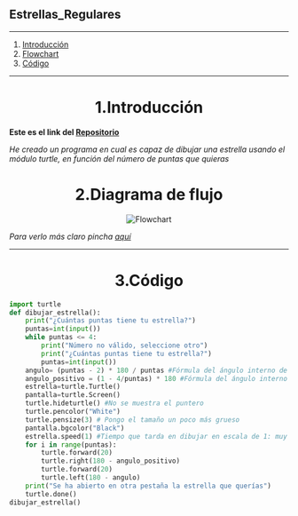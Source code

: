 ## Estrellas_Regulares

***
1. [Introducción](#Introducción)
2. [Flowchart](#Flowchart)
3. [Código](#Código)

***


<h1 align="center">1.Introducción</h1>

<B>Este es el link del [Repositorio](https://github.com/Diegodesantos1/Estrellas_Regulares)</B>

*He creado un programa en cual es capaz de dibujar una estrella usando el módulo turtle, en función del número de puntas que quieras*

<h1 align="center">2.Diagrama de flujo</h1>

<center><img src="" alt="Flowchart"></center>

*Para verlo más claro pincha [aquí]()*

***
<h1 align="center">3.Código</h1>

```python
import turtle
def dibujar_estrella():
    print("¿Cuántas puntas tiene tu estrella?")
    puntas=int(input())
    while puntas <= 4:
        print("Número no válido, seleccione otro")
        print("¿Cuántas puntas tiene tu estrella?")
        puntas=int(input())
    angulo= (puntas - 2) * 180 / puntas #Fórmula del ángulo interno de un polígono
    angulo_positivo = (1 - 4/puntas) * 180 #Fórmula del ángulo interno positivo de un polígono
    estrella=turtle.Turtle()
    pantalla=turtle.Screen()
    turtle.hideturtle() #No se muestra el puntero
    turtle.pencolor("White")
    turtle.pensize(3) # Pongo el tamaño un poco más grueso
    pantalla.bgcolor("Black")
    estrella.speed(1) #Tiempo que tarda en dibujar en escala de 1: muy lento, 10 muy rápido
    for i in range(puntas):
        turtle.forward(20)
        turtle.right(180 - angulo_positivo)
        turtle.forward(20)
        turtle.left(180 - angulo)
    print("Se ha abierto en otra pestaña la estrella que querías")
    turtle.done()
dibujar_estrella()
